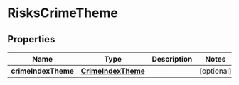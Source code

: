 

# RisksCrimeTheme


## Properties

Name | Type | Description | Notes
------------ | ------------- | ------------- | -------------
**crimeIndexTheme** | [**CrimeIndexTheme**](CrimeIndexTheme.md) |  |  [optional]



